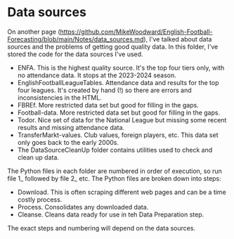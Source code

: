 # Data sources

On another page (https://github.com/MikeWoodward/English-Football-Forecasting/blob/main/Notes/data_sources.md), I've talked about data sources and the problems of getting good quality data. In this folder, I've stored the code for the data sources I've used.

* ENFA. This is the highest quality source. It's the top four tiers only, with no attendance data. It stops at the 2023-2024 season.
* EnglishFootballLeagueTables. Attendance data and results for the top four leagues. It's created by hand (!) so there are errors and inconsistencies in the HTML.
* FBREf. More restricted data set but good for filling in the gaps.
* Football-data. More restricted data set but good for filling in the gaps.
* Todor. Nice set of data for the National League but missing some recent results and missing attendance data.
* TransferMarkt-values. Club values, foreign players, etc. This data set only goes back to the early 2000s.
* The DataSourceCleanUp folder contains utilities used to check and clean up data.

The Python files in each folder are numbered in order of execution, so run file 1_ followed by file 2_ etc. The Python files are broken down into steps:

* Download. This is often scraping different web pages and can be a time costly process.
* Process. Consolidates any downloaded data.
* Cleanse. Cleans data ready for use in teh Data Preparation step.

The exact steps and numbering will depend on the data sources.
